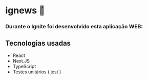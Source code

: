 <h1>ignews 🚀</h1>

<h3>Durante o Ignite foi desenvolvido esta aplicação WEB:</h3>

<h2> Tecnologias usadas </h2>

- React
- Next.JS
- TypeScript
- Testes unitários ( jest )